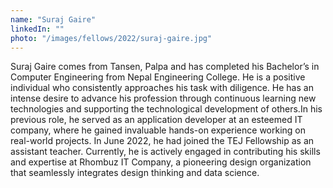 ```yaml
---
name: "Suraj Gaire"
linkedIn: ""
photo: "/images/fellows/2022/suraj-gaire.jpg"
---
```


Suraj Gaire comes from Tansen, Palpa and has completed his Bachelor’s in Computer Engineering from Nepal Engineering College. He is a positive individual who consistently approaches his task with diligence. He has an intense desire to advance his profession through continuous learning new technologies and supporting the technological development of others.In his previous role, he served as an application developer at an esteemed IT company, where he gained invaluable hands-on experience working on real-world projects. In June 2022, he had joined the TEJ Fellowship as an assistant teacher. Currently, he is actively engaged in contributing his skills and expertise at Rhombuz IT Company, a pioneering design organization that seamlessly integrates design thinking and data science.
